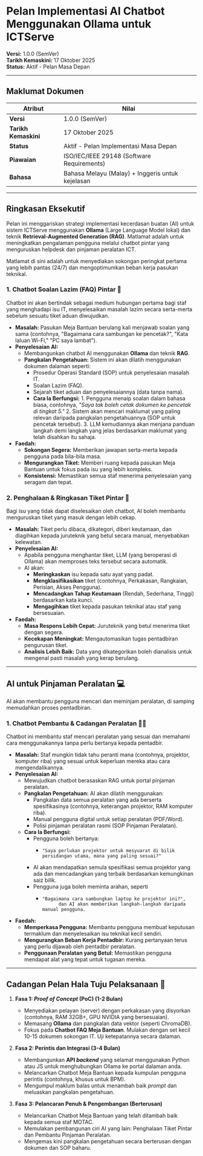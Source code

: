 # Pelan Implementasi AI Chatbot Menggunakan Ollama untuk ICTServe

**Versi:** 1.0.0 (SemVer)  
**Tarikh Kemaskini:** 17 Oktober 2025  
**Status:** Aktif - Pelan Masa Depan  

---

## Maklumat Dokumen

| Atribut                | Nilai                                           |
| ---------------------- | ----------------------------------------------- |
| **Versi**              | 1.0.0 (SemVer)                                  |
| **Tarikh Kemaskini**   | 17 Oktober 2025                                 |
| **Status**             | Aktif - Pelan Implementasi Masa Depan           |
| **Piawaian**           | ISO/IEC/IEEE 29148 (Software Requirements)      |
| **Bahasa**             | Bahasa Melayu (Malay) + Inggeris untuk kejelasan  |

---

## Ringkasan Eksekutif

Pelan ini menggariskan strategi implementasi kecerdasan buatan (AI) untuk sistem ICTServe menggunakan **Ollama** (Large Language Model lokal) dan teknik **Retrieval-Augmented Generation (RAG)**. Matlamat adalah untuk meningkatkan pengalaman pengguna melalui chatbot pintar yang menguruskan helpdesk dan pinjaman peralatan ICT.

Matlamat di sini adalah untuk menyediakan sokongan peringkat pertama yang lebih pantas (24/7)
dan mengoptimumkan beban kerja pasukan teknikal.

### 1. Chatbot Soalan Lazim (FAQ) Pintar 🤖

Chatbot ini akan bertindak sebagai medium hubungan pertama bagi staf yang menghadapi isu IT,
menyelesaikan masalah lazim secara serta-merta sebelum sesuatu tiket aduan diwujudkan.

- **Masalah:** Pasukan Meja Bantuan berulang kali menjawab soalan yang sama
  (contohnya, "Bagaimana cara sambungan ke pencetak?", "Kata laluan Wi-Fi," "PC saya lambat").
- **Penyelesaian AI:**
  - Membangunkan chatbot AI menggunakan **Ollama** dan teknik **RAG**.
  - **Pangkalan Pengetahuan:** Sistem ini akan dilatih menggunakan dokumen dalaman seperti:
    - Prosedur Operasi Standard (SOP) untuk penyelesaian masalah IT.
    - Soalan Lazim (FAQ).
    - Sejarah tiket aduan dan penyelesaiannya (data tanpa nama).
    - **Cara Ia Berfungsi:**
            1. Pengguna menaip soalan dalam bahasa biasa, contohnya,
               _"Saya tak boleh cetak dokumen ke pencetak di tingkat 5."_
            2. Sistem akan mencari maklumat yang paling relevan daripada pangkalan pengetahuannya
               (SOP untuk pencetak tersebut).
            3. LLM kemudiannya akan menjana panduan langkah demi langkah yang jelas
               berdasarkan maklumat yang telah disahkan itu sahaja.
- **Faedah:**
  - **Sokongan Segera:** Memberikan jawapan serta-merta kepada pengguna pada bila-bila masa.
  - **Mengurangkan Tiket:** Memberi ruang kepada pasukan Meja Bantuan untuk fokus pada isu yang lebih kompleks.
  - **Konsistensi:** Memastikan semua staf menerima penyelesaian yang seragam dan tepat.

### 2. Penghalaan & Ringkasan Tiket Pintar 📧

Bagi isu yang tidak dapat diselesaikan oleh chatbot, AI boleh membantu menguruskan tiket yang masuk dengan lebih cekap.

- **Masalah:** Tiket perlu dibaca, dikategori, diberi keutamaan,
  dan diagihkan kepada juruteknik yang betul secara manual,
  menyebabkan kelewatan.
- **Penyelesaian AI:**
  - Apabila pengguna menghantar tiket, LLM (yang beroperasi di Ollama) akan memproses teks tersebut secara automatik.
  - AI akan:
    - **Meringkaskan** isu kepada satu ayat yang padat.
    - **Mengklasifikasikan** tiket (contohnya, Perkakasan, Rangkaian, Perisian, Akses Pengguna).
    - **Mencadangkan Tahap Keutamaan** (Rendah, Sederhana, Tinggi) berdasarkan kata kunci.
    - **Mengagihkan** tiket kepada pasukan teknikal atau staf yang bersesuaian.
- **Faedah:**
  - **Masa Respons Lebih Cepat:** Juruteknik yang betul menerima tiket dengan segera.
  - **Kecekapan Meningkat:** Mengautomasikan tugas pentadbiran pengurusan tiket.
  - **Analisis Lebih Baik:** Data yang dikategorikan boleh dianalisis untuk mengenal pasti masalah yang kerap berulang.

---

## AI untuk Pinjaman Peralatan 💻

AI akan membantu pengguna mencari dan meminjam peralatan, di samping memudahkan proses pentadbiran.

### 1. Chatbot Pembantu & Cadangan Peralatan 🧑‍🏫

Chatbot ini membantu staf mencari peralatan yang sesuai dan memahami cara menggunakannya tanpa perlu bertanya kepada pentadbir.

- **Masalah:** Staf mungkin tidak tahu peranti mana (contohnya, projektor, komputer riba)
  yang sesuai untuk keperluan mereka atau cara mengendalikannya.
- **Penyelesaian AI:**
  - Mewujudkan chatbot berasaskan RAG untuk portal pinjaman peralatan.
  - **Pangkalan Pengetahuan:** AI akan dilatih menggunakan:
    - Pangkalan data semua peralatan yang ada berserta spesifikasinya
          (contohnya, keterangan projektor, RAM komputer riba).
    - Manual pengguna digital untuk setiap peralatan (PDF/Word).
    - Polisi pinjaman peralatan rasmi (SOP Pinjaman Peralatan).
  - **Cara Ia Berfungsi:**
    - Pengguna boleh bertanya:
      -     "Saya perlukan projektor untuk mesyuarat di bilik persidangan utama, mana yang paling sesuai?"
    - AI akan mendapatkan semula spesifikasi semua projektor yang ada dan mencadangkan yang terbaik
          berdasarkan kemungkinan saiz bilik.
    - Pengguna juga boleh meminta arahan, seperti
      -     "Bagaimana cara sambungkan laptop ke projektor ini?",
                  dan AI akan memberikan langkah-langkah daripada manual pengguna.
- **Faedah:**
  - **Memperkasa Pengguna:** Membantu pengguna membuat keputusan termaklum dan menyelesaikan isu teknikal kecil sendiri.
  - **Mengurangkan Beban Kerja Pentadbir:** Kurang pertanyaan terus yang perlu dijawab oleh pentadbir peralatan.
  - **Penggunaan Peralatan yang Betul:** Memastikan pengguna mendapat alat yang tepat untuk tugasan mereka.

---

## Cadangan Pelan Hala Tuju Pelaksanaan 🚀

1. **Fasa 1: _Proof of Concept_ (PoC) (1-2 Bulan)**
    - Menyediakan pelayan (server) dengan perkakasan yang disyorkan
      (contohnya, RAM 32GB+, GPU NVIDIA yang bersesuaian).
    - Memasang **Ollama** dan pangkalan data vektor (seperti ChromaDB).
    - Fokus pada **Chatbot FAQ Meja Bantuan**. Mulakan dengan set kecil 10-15 dokumen sokongan IT.
      Uji ketepatannya secara dalaman.

2. **Fasa 2: Perintis dan Integrasi (3-4 Bulan)**
    - Membangunkan **API _backend_** yang selamat menggunakan Python atau JS
      untuk menghubungkan Ollama ke portal dalaman anda.
    - Melancarkan Chatbot Meja Bantuan kepada kumpulan pengguna perintis
      (contohnya, khusus untuk BPM).
    - Mengumpul maklum balas untuk menambah baik _prompt_ dan meluaskan pangkalan pengetahuan.

3. **Fasa 3: Pelancaran Penuh & Pengembangan (Berterusan)**
    - Melancarkan Chatbot Meja Bantuan yang telah ditambah baik kepada semua staf MOTAC.
    - Memulakan pembangunan ciri AI yang lain: Penghalaan Tiket Pintar dan Pembantu Pinjaman Peralatan.
    - Mengemas kini pangkalan pengetahuan secara berterusan dengan dokumen dan SOP baharu.
